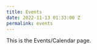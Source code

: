 ```yaml
---
title: Events
date: 2022-11-13 01:33:00 Z
permalink: events
---
```


This is the Events/Calendar page.